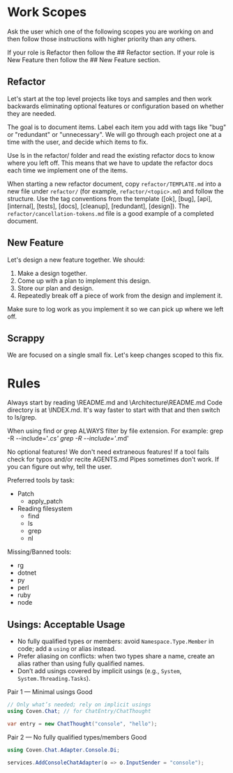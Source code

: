 # Work Scopes
Ask the user which one of the following scopes you are working on and then follow those instructions with higher priority than any others.

If your role is Refactor then follow the ## Refactor section.
If your role is New Feature then follow the ## New Feature section.
## Refactor
Let's start at the top level projects like toys and samples and then work backwards eliminating optional features or
configuration based on whether they are needed.

The goal is to document items. Label each item you add with tags like "bug" or "redundant" or "unnecessary".
We will go through each project one at a time with the user, and decide which items to fix.

Use ls in the refactor/ folder and read the existing refactor docs to know where you left off.
This means that we have to update the refactor docs each time we implement one of the items.

When starting a new refactor document, copy `refactor/TEMPLATE.md` into a new file under `refactor/` (for example, `refactor/<topic>.md`) and follow the structure. Use the tag conventions from the template ([ok], [bug], [api], [internal], [tests], [docs], [cleanup], [redundant], [design]). The `refactor/cancellation-tokens.md` file is a good example of a completed document.

## New Feature
Let's design a new feature together. We should:
1. Make a design together.
2. Come up with a plan to implement this design.
3. Store our plan and design.
4. Repeatedly break off a piece of work from the design and implement it.

Make sure to log work as you implement it so we can pick up where we left off.

## Scrappy
We are focused on a single small fix. Let's keep changes scoped to this fix.

# Rules
Always start by reading \README.md and \Architecture\README.md
Code directory is at \INDEX.md. It's way faster to start with that and then switch to ls/grep.

When using find or grep ALWAYS filter by file extension.
For example:
    grep -R --include='*.cs'
    grep -R --include='*.md'

No optional features! We don't need extraneous features!
If a tool fails check for typos and/or recite AGENTS.md
Pipes sometimes don't work. If you can figure out why, tell the user.

Preferred tools by task:
- Patch
    - apply_patch
- Reading filesystem
    - find
    - ls
    - grep
    - nl

Missing/Banned tools:
- rg
- dotnet
- py
- perl
- ruby
- node

## Usings: Acceptable Usage
- No fully qualified types or members: avoid `Namespace.Type.Member` in code; add a `using` or alias instead.
- Prefer aliasing on conflicts: when two types share a name, create an alias rather than using fully qualified names.
- Don’t add usings covered by implicit usings (e.g., `System`, `System.Threading.Tasks`).

Pair 1 — Minimal usings
Good
```csharp
// Only what’s needed; rely on implicit usings
using Coven.Chat; // for ChatEntry/ChatThought

var entry = new ChatThought("console", "hello");
```

Pair 2 — No fully qualified types/members
Good
```csharp
using Coven.Chat.Adapter.Console.Di;

services.AddConsoleChatAdapter(o => o.InputSender = "console");
```
